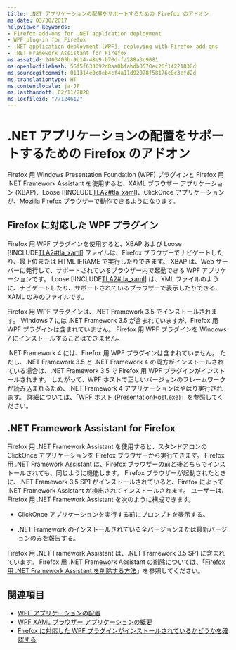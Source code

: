 ```yaml
---
title: .NET アプリケーションの配置をサポートするための Firefox のアドオン
ms.date: 03/30/2017
helpviewer_keywords:
- Firefox add-ons for .NET application deployment
- WPF plug-in for Firefox
- .NET application deployment [WPF], deploying with Firefox add-ons
- .NET Framework Assistant for Firefox
ms.assetid: 2403403b-9b14-48e9-b70d-fa288a3c9081
ms.openlocfilehash: 56f5f633092d8aa0bfabdb0570ec26f14221838d
ms.sourcegitcommit: 011314e0c8eb4cf4a11d92078f58176c8c3efd2d
ms.translationtype: HT
ms.contentlocale: ja-JP
ms.lasthandoff: 02/11/2020
ms.locfileid: "77124612"
---
```

# <a name="firefox-add-ons-to-support-net-application-deployment"></a>.NET アプリケーションの配置をサポートするための Firefox のアドオン
Firefox 用 Windows Presentation Foundation (WPF) プラグインと Firefox 用 .NET Framework Assistant を使用すると、XAML ブラウザー アプリケーション (XBAP)、Loose [!INCLUDE[TLA2#tla_xaml](../../../../includes/tla2sharptla-xaml-md.md)]、ClickOnce アプリケーションが、Mozilla Firefox ブラウザーで動作できるようになります。  
  
## <a name="wpf-plug-in-for-firefox"></a>Firefox に対応した WPF プラグイン  
 Firefox 用 WPF プラグインを使用すると、XBAP および Loose [!INCLUDE[TLA2#tla_xaml](../../../../includes/tla2sharptla-xaml-md.md)] ファイルは、Firefox ブラウザーでナビゲートしたり、最上位または HTML IFRAME で実行したりできます。 XBAP は、Web サーバーに発行して、サポートされているブラウザー内で起動できる WPF アプリケーションです。 Loose [!INCLUDE[TLA2#tla_xaml](../../../../includes/tla2sharptla-xaml-md.md)] は、XML ファイルのように、ナビゲートしたり、サポートされているブラウザーで表示したりできる、XAML のみのファイルです。  
  
 Firefox 用 WPF プラグインは、.NET Framework 3.5 でインストールされます。 Windows 7 には .NET Framework 3.5 が含まれていますが、Firefox 用 WPF プラグインは含まれていません。 Firefox 用 WPF プラグインを Windows 7 にインストールすることはできません。  
  
 .NET Framework 4 には、Firefox 用 WPF プラグインは含まれていません。 ただし、.NET Framework 3.5 と .NET Framework 4 の両方がインストールされている場合は、.NET Framework 3.5 で Firefox 用 WPF プラグインがインストールされます。 したがって、WPF ホストで正しいバージョンのフレームワークが読み込まれるため、.NET Framework 4 アプリケーションはやはり実行されます。 詳細については、「[WPF ホスト (PresentationHost.exe)](wpf-host-presentationhost-exe.md)」を参照してください。  
  
## <a name="net-framework-assistant-for-firefox"></a>.NET Framework Assistant for Firefox  
 Firefox 用 .NET Framework Assistant を使用すると、スタンドアロンの ClickOnce アプリケーションを Firefox ブラウザーから実行できます。 Firefox 用 .NET Framework Assistant は、Firefox ブラウザーの前と後どちらでインストールされても、同じように機能します。 Firefox ブラウザーが起動されたときに、.NET Framework 3.5 SP1 がインストールされていると、Firefox によって .NET Framework Assistant が検出されてインストールされます。 ユーザーは、Firefox 用 .NET Framework Assistant を次のように構成できます。  
  
- ClickOnce アプリケーションを実行する前にプロンプトを表示する。  
  
- .NET Framework のインストールされている全バージョンまたは最新バージョンのみを報告する。  
  
 Firefox 用 .NET Framework Assistant は、.NET Framework 3.5 SP1 に含まれています。 Firefox 用 .NET Framework Assistant の削除については、「[Firefox 用 .NET Framework Assistant を削除する方法](https://support.microsoft.com/help/963707/how-to-remove-the-net-framework-assistant-for-firefox)」を参照してください。  
  
## <a name="see-also"></a>関連項目

- [WPF アプリケーションの配置](deploying-a-wpf-application-wpf.md)
- [WPF XAML ブラウザー アプリケーションの概要](wpf-xaml-browser-applications-overview.md)
- [Firefox に対応した WPF プラグインがインストールされているかどうかを確認する](how-to-detect-whether-the-wpf-plug-in-for-firefox-is-installed.md)
